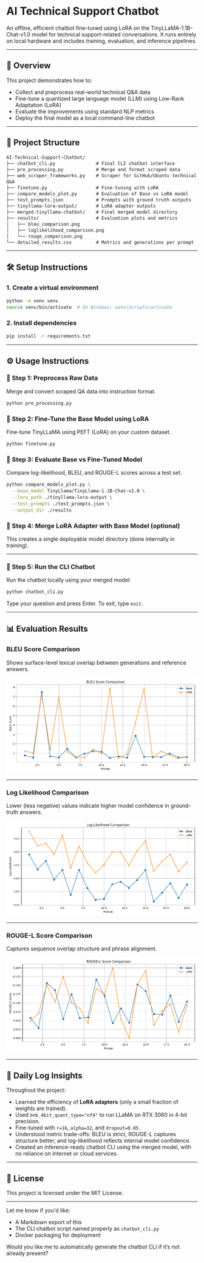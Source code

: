 # AI Technical Support Chatbot

An offline, efficient chatbot fine-tuned using LoRA on the TinyLLaMA-1.1B-Chat-v1.0 model for technical support-related conversations. It runs entirely on local hardware and includes training, evaluation, and inference pipelines.

---

## 🚀 Overview

This project demonstrates how to:

* Collect and preprocess real-world technical Q\&A data
* Fine-tune a quantized large language model (LLM) using Low-Rank Adaptation (LoRA)
* Evaluate the improvements using standard NLP metrics
* Deploy the final model as a local command-line chatbot

---

## 🧱 Project Structure

```
AI-Technical-Support-Chatbot/
├── chatbot_cli.py               # Final CLI chatbot interface
├── pre_processing.py            # Merge and format scraped data
├── web_scraper_frameworks.py    # Scraper for GitHub/Ubuntu technical Q&A
├── finetune.py                  # Fine-tuning with LoRA
├── compare_models_plot.py       # Evaluation of Base vs LoRA model
├── test_prompts.json            # Prompts with ground truth outputs
├── tinyllama-lora-output/       # LoRA adapter outputs
├── merged-tinyllama-chatbot/    # Final merged model directory
├── results/                     # Evaluation plots and metrics
│   ├── bleu_comparison.png
│   ├── loglikelihood_comparison.png
│   └── rouge_comparison.png
└── detailed_results.csv         # Metrics and generations per prompt
```

---

## 🛠️ Setup Instructions

### 1. Create a virtual environment

```bash
python -m venv venv
source venv/bin/activate  # On Windows: venv\Scripts\activate
```

### 2. Install dependencies

```bash
pip install -r requirements.txt
```

---

## ⚙️ Usage Instructions

### 🔹 Step 1: Preprocess Raw Data

Merge and convert scraped QA data into instruction format.

```bash
python pre_processing.py
```

### 🔹 Step 2: Fine-Tune the Base Model using LoRA

Fine-tune TinyLLaMA using PEFT (LoRA) on your custom dataset.

```bash
python finetune.py
```

### 🔹 Step 3: Evaluate Base vs Fine-Tuned Model

Compare log-likelihood, BLEU, and ROUGE-L scores across a test set.

```bash
python compare_models_plot.py \
  --base_model TinyLlama/TinyLlama-1.1B-Chat-v1.0 \
  --lora_path ./tinyllama-lora-output \
  --test_prompts ./test_prompts.json \
  --output_dir ./results
```

### 🔹 Step 4: Merge LoRA Adapter with Base Model (optional)

This creates a single deployable model directory (done internally in training).

---

### 🔹 Step 5: Run the CLI Chatbot

Run the chatbot locally using your merged model:

```bash
python chatbot_cli.py
```

Type your question and press Enter. To exit, type `exit`.

---

## 📊 Evaluation Results

### BLEU Score Comparison

Shows surface-level lexical overlap between generations and reference answers.

![BLEU Comparison](./results/bleu_comparison.png)

---

### Log Likelihood Comparison

Lower (less negative) values indicate higher model confidence in ground-truth answers.

![Log Likelihood Comparison](./results/loglikelihood_comparison.png)

---

### ROUGE-L Score Comparison

Captures sequence overlap structure and phrase alignment.

![ROUGE-L Comparison](./results/rouge_comparison.png)

---

## 📌 Daily Log Insights

Throughout the project:

* Learned the efficiency of **LoRA adapters** (only a small fraction of weights are trained).
* Used `bnb_4bit_quant_type="nf4"` to run LLaMA on RTX 3060 in 4-bit precision.
* Fine-tuned with `r=16`, `alpha=32`, and `dropout=0.05`.
* Understood metric trade-offs: BLEU is strict, ROUGE-L captures structure better, and log-likelihood reflects internal model confidence.
* Created an inference-ready chatbot CLI using the merged model, with no reliance on internet or cloud services.

---

## 📄 License

This project is licensed under the MIT License.

---

Let me know if you'd like:

* A Markdown export of this
* The CLI chatbot script named properly as `chatbot_cli.py`
* Docker packaging for deployment

Would you like me to automatically generate the chatbot CLI if it’s not already present?
